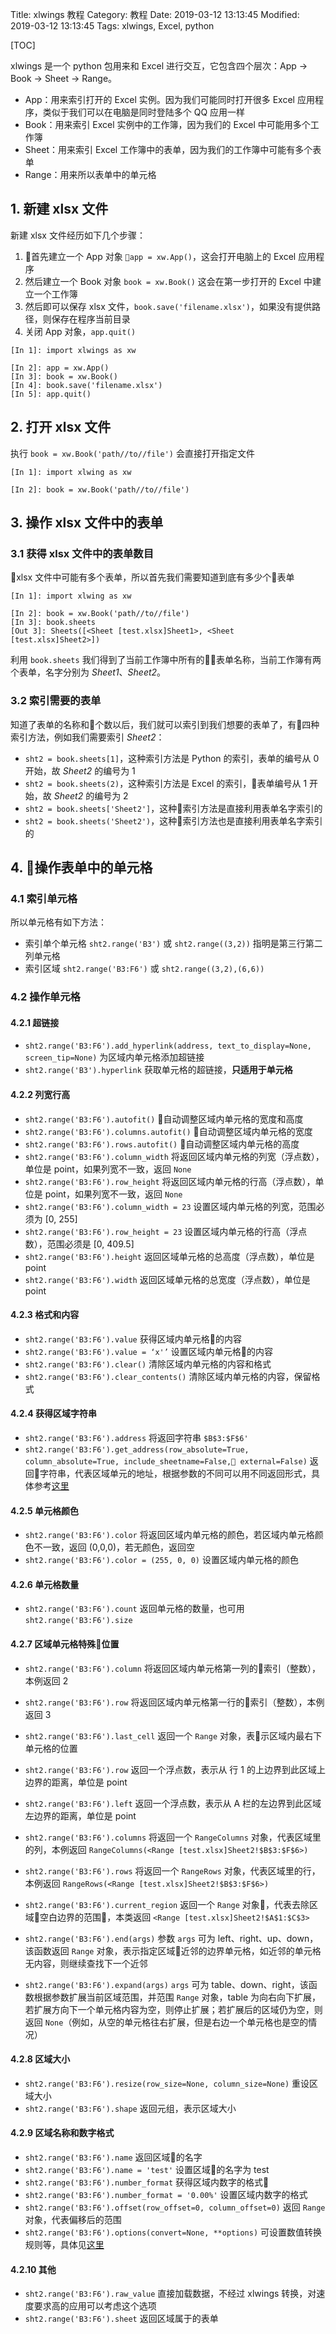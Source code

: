 Title: xlwings 教程
Category: 教程
Date: 2019-03-12 13:13:45
Modified: 2019-03-12 13:13:45
Tags: xlwings, Excel, python

[TOC]

xlwings 是一个 python 包用来和 Excel 进行交互，它包含四个层次：App $\rightarrow$ Book $\rightarrow$ Sheet $\rightarrow$ Range。

- App：用来索引打开的 Excel 实例。因为我们可能同时打开很多 Excel 应用程序，类似于我们可以在电脑是同时登陆多个 QQ 应用一样
- Book：用来索引 Excel 实例中的工作簿，因为我们的 Excel 中可能用多个工作簿
- Sheet：用来索引 Excel 工作簿中的表单，因为我们的工作簿中可能有多个表单
- Range：用来所以表单中的单元格

## 1. 新建 xlsx 文件

新建 xlsx 文件经历如下几个步骤：

1. 首先建立一个 App 对象 `app = xw.App()`，这会打开电脑上的 Excel 应用程序
2. 然后建立一个 Book 对象 `book = xw.Book()` 这会在第一步打开的 Excel 中建立一个工作簿
3. 然后即可以保存 xlsx 文件，`book.save('filename.xlsx')`，如果没有提供路径，则保存在程序当前目录
4. 关闭 App 对象，`app.quit()`

```
[In 1]: import xlwings as xw

[In 2]: app = xw.App()
[In 3]: book = xw.Book()
[In 4]: book.save('filename.xlsx')
[In 5]: app.quit()
```

## 2. 打开 xlsx 文件

执行 `book = xw.Book('path//to//file')` 会直接打开指定文件

```
[In 1]: import xlwing as xw

[In 2]: book = xw.Book('path//to//file')
```

## 3. 操作 xlsx 文件中的表单


### 3.1 获得 xlsx 文件中的表单数目

xlsx 文件中可能有多个表单，所以首先我们需要知道到底有多少个表单

```
[In 1]: import xlwing as xw

[In 2]: book = xw.Book('path//to//file')
[In 3]: book.sheets
[Out 3]: Sheets([<Sheet [test.xlsx]Sheet1>, <Sheet [test.xlsx]Sheet2>])
```

利用 `book.sheets` 我们得到了当前工作簿中所有的表单名称，当前工作簿有两个表单，名字分别为 *Sheet1*、*Sheet2*。

### 3.2 索引需要的表单

知道了表单的名称和个数以后，我们就可以索引到我们想要的表单了，有四种索引方法，例如我们需要索引 *Sheet2*：

- `sht2 = book.sheets[1]`，这种索引方法是 Python 的索引，表单的编号从 0 开始，故 *Sheet2* 的编号为 1
- `sht2 = book.sheets(2)`，这种索引方法是 Excel 的索引，表单编号从 1 开始，故 *Sheet2* 的编号为 2
- `sht2 = book.sheets['Sheet2']`，这种索引方法是直接利用表单名字索引的
- `sht2 = book.sheets('Sheet2')`，这种索引方法也是直接利用表单名字索引的

## 4. 操作表单中的单元格

### 4.1 索引单元格

所以单元格有如下方法：

- 索引单个单元格 `sht2.range('B3')` 或 `sht2.range((3,2))` 指明是第三行第二列单元格
- 索引区域 `sht2.range('B3:F6')` 或 `sht2.range((3,2),(6,6))`

### 4.2 操作单元格

#### 4.2.1 超链接

- `sht2.range('B3:F6').add_hyperlink(address, text_to_display=None, screen_tip=None)` 为区域内单元格添加超链接
- `sht2.range('B3').hyperlink` 获取单元格的超链接，**只适用于单元格**

#### 4.2.2 列宽行高

- `sht2.range('B3:F6').autofit()` 自动调整区域内单元格的宽度和高度
- `sht2.range('B3:F6').columns.autofit()` 自动调整区域内单元格的宽度
- `sht2.range('B3:F6').rows.autofit()` 自动调整区域内单元格的高度
- `sht2.range('B3:F6').column_width` 将返回区域内单元格的列宽（浮点数），单位是 point，如果列宽不一致，返回 `None`
- `sht2.range('B3:F6').row_height` 将返回区域内单元格的行高（浮点数），单位是 point，如果列宽不一致，返回 `None`
- `sht2.range('B3:F6').column_width = 23` 设置区域内单元格的列宽，范围必须为 [0, 255]
- `sht2.range('B3:F6').row_height = 23` 设置区域内单元格的行高（浮点数），范围必须是 [0, 409.5]
- `sht2.range('B3:F6').height` 返回区域单元格的总高度（浮点数），单位是 point
- `sht2.range('B3:F6').width` 返回区域单元格的总宽度（浮点数），单位是 point

#### 4.2.3 格式和内容

- `sht2.range('B3:F6').value` 获得区域内单元格的内容
- `sht2.range('B3:F6').value = ‘x'’` 设置区域内单元格的内容
- `sht2.range('B3:F6').clear()` 清除区域内单元格的内容和格式
- `sht2.range('B3:F6').clear_contents()` 清除区域内单元格的内容，保留格式

#### 4.2.4 获得区域字符串

- `sht2.range('B3:F6').address` 将返回字符串 `$B$3:$F$6'`
- `sht2.range('B3:F6').get_address(row_absolute=True,
    column_absolute=True, include_sheetname=False, external=False)` 返回字符串，代表区域单元的地址，根据参数的不同可以用不同返回形式，具体参考[这里](https://docs.xlwings.org/en/stable/api.html#xlwings.Range.get_address)

#### 4.2.5 单元格颜色

- `sht2.range('B3:F6').color` 将返回区域内单元格的颜色，若区域内单元格颜色不一致，返回 (0,0,0)，若无颜色，返回空
- `sht2.range('B3:F6').color = (255, 0, 0)` 设置区域内单元格的颜色

#### 4.2.6 单元格数量

- `sht2.range('B3:F6').count` 返回单元格的数量，也可用 `sht2.range('B3:F6').size`

#### 4.2.7 区域单元格特殊位置

- `sht2.range('B3:F6').column` 将返回区域内单元格第一列的索引（整数），本例返回 2
- `sht2.range('B3:F6').row` 将返回区域内单元格第一行的索引（整数），本例返回 3
- `sht2.range('B3:F6').last_cell` 返回一个 `Range` 对象，表示区域内最右下单元格的位置

- `sht2.range('B3:F6').row` 返回一个浮点数，表示从 行 1 的上边界到此区域上边界的距离，单位是 point
- `sht2.range('B3:F6').left` 返回一个浮点数，表示从 A 栏的左边界到此区域左边界的距离，单位是 point

- `sht2.range('B3:F6').columns` 将返回一个 `RangeColumns` 对象，代表区域里的列，本例返回 `RangeColumns(<Range [test.xlsx]Sheet2!$B$3:$F$6>)`
- `sht2.range('B3:F6').rows` 将返回一个 `RangeRows` 对象，代表区域里的行，本例返回 `RangeRows(<Range [test.xlsx]Sheet2!$B$3:$F$6>)`

- `sht2.range('B3:F6').current_region` 返回一个 `Range` 对象，代表去除区域空白边界的范围，本类返回 `<Range [test.xlsx]Sheet2!$A$1:$C$3>`
- `sht2.range('B3:F6').end(args)` 参数 `args` 可为 left、right、up、down，该函数返回 `Range` 对象，表示指定区域近邻的边界单元格，如近邻的单元格无内容，则继续查找下一个近邻
- `sht2.range('B3:F6').expand(args)` `args` 可为 table、down、right，该函数根据参数扩展当前区域范围，并范围 `Range` 对象，table 为向右向下扩展，若扩展方向下一个单元格内容为空，则停止扩展；若扩展后的区域仍为空，则返回 `None`（例如，从空的单元格往右扩展，但是右边一个单元格也是空的情况）

#### 4.2.8 区域大小

- `sht2.range('B3:F6').resize(row_size=None, column_size=None)` 重设区域大小
- `sht2.range('B3:F6').shape` 返回元组，表示区域大小

#### 4.2.9 区域名称和数字格式

- `sht2.range('B3:F6').name` 返回区域的名字
- `sht2.range('B3:F6').name = 'test'` 设置区域的名字为 test
- `sht2.range('B3:F6').number_format` 获得区域内数字的格式
- `sht2.range('B3:F6').number_format = '0.00%'` 设置区域内数字的格式
- `sht2.range('B3:F6').offset(row_offset=0, column_offset=0)` 返回 `Range` 对象，代表偏移后的范围
- `sht2.range('B3:F6').options(convert=None, **options)` 可设置数值转换规则等，具体见[这里](https://docs.xlwings.org/en/stable/api.html#xlwings.Range.options)

#### 4.2.10 其他

- `sht2.range('B3:F6').raw_value` 直接加载数据，不经过 xlwings 转换，对速度要求高的应用可以考虑这个选项
- `sht2.range('B3:F6').sheet` 返回区域属于的表单
